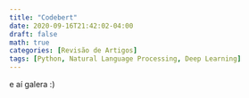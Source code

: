 ```yaml
---
title: "Codebert"
date: 2020-09-16T21:42:02-04:00
draft: false
math: true
categories: [Revisão de Artigos]
tags: [Python, Natural Language Processing, Deep Learning]
---
```


e aí galera :)
